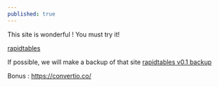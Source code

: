 ```yaml
---
published: true
---
```

This site is wonderful !
You must try it!


[rapidtables](https://www.rapidtables.com/ "rapidtables")


If possible, we will make a backup of that site
[rapidtables v0.1 backup](https://sir-pouya.tk/apidtables-v0.1/www.rapidtables.com "rapidtables v0.1")


Bonus :
https://convertio.co/
